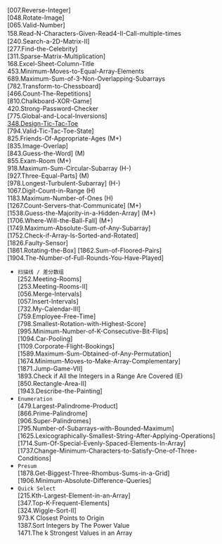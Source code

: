 [007.Reverse-Integer]     
[048.Rotate-Image]     
[065.Valid-Number]    
158.Read-N-Characters-Given-Read4-II-Call-multiple-times　    
[240.Search-a-2D-Matrix-II]    
[277.Find-the-Celebrity]   
[311.Sparse-Matrix-Multiplication]   
168.Excel-Sheet-Column-Title     
453.Minimum-Moves-to-Equal-Array-Elements    
689.Maximum-Sum-of-3-Non-Overlapping-Subarrays    
[782.Transform-to-Chessboard]     
[466.Count-The-Repetitions]    
[810.Chalkboard-XOR-Game]    
420.Strong-Password-Checker    
[775.Global-and-Local-Inversions]     
[348.Design-Tic-Tac-Toe](https://github.com/wyzhang421/leetcode/tree/master/Others/348.Design-Tic-Tac-Toe)   
[794.Valid-Tic-Tac-Toe-State]    
825.Friends-Of-Appropriate-Ages (M+)    
[835.Image-Overlap]    
[843.Guess-the-Word] (M)    
855.Exam-Room (M+)    
918.Maximum-Sum-Circular-Subarray (H-)    
[927.Three-Equal-Parts] (M)    
[978.Longest-Turbulent-Subarray] (H-)  
1067.Digit-Count-in-Range (H)   
1183.Maximum-Number-of-Ones (H)   
[1267.Count-Servers-that-Communicate] (M+)        
[1538.Guess-the-Majority-in-a-Hidden-Array] (M+)  
[1706.Where-Will-the-Ball-Fall] (M+)  
[1749.Maximum-Absolute-Sum-of-Any-Subarray]  
[1752.Check-if-Array-Is-Sorted-and-Rotated]  
[1826.Faulty-Sensor]  
[1861.Rotating-the-Box] 
[1862.Sum-of-Floored-Pairs]  
[1904.The-Number-of-Full-Rounds-You-Have-Played]  
* ``扫描线 / 差分数组``   
[252.Meeting-Rooms]  
[253.Meeting-Rooms-II]    
[056.Merge-Intervals]   
[057.Insert-Intervals]    
[732.My-Calendar-III]    
[759.Employee-Free-Time]    
[798.Smallest-Rotation-with-Highest-Score]    
[995.Minimum-Number-of-K-Consecutive-Bit-Flips]    
[1094.Car-Pooling]  
[1109.Corporate-Flight-Bookings]    
[1589.Maximum-Sum-Obtained-of-Any-Permutation]  
[1674.Minimum-Moves-to-Make-Array-Complementary]  
[1871.Jump-Game-VII]  
1893.Check if All the Integers in a Range Are Covered (E)  
[850.Rectangle-Area-II]   
[1943.Describe-the-Painting]  
* ``Enumeration``   
[479.Largest-Palindrome-Product]   
[866.Prime-Palindrome]   
[906.Super-Palindromes]   
[795.Number-of-Subarrays-with-Bounded-Maximum]  
[1625.Lexicographically-Smallest-String-After-Applying-Operations]  
[1714.Sum-Of-Special-Evenly-Spaced-Elements-In-Array]  
[1737.Change-Minimum-Characters-to-Satisfy-One-of-Three-Conditions]  
* ``Presum``   
[1878.Get-Biggest-Three-Rhombus-Sums-in-a-Grid]  
[1906.Minimum-Absolute-Difference-Queries]  
* ``Quick Select``   
[215.Kth-Largest-Element-in-an-Array]   
[347.Top-K-Frequent-Elements]  
[324.Wiggle-Sort-II]    
973.K Closest Points to Origin  
1387.Sort Integers by The Power Value  
1471.The k Strongest Values in an Array  